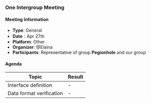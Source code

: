 ### One Intergroup Meeting

#### Meeting Information
- **Type**: General
- **Date**：Apr 27th
- **Platform**: Other
- **Organizer**: @Elaina
- **Participants**: Representative of group **Pegionhole** and our group

#### Agenda
|Topic|Result|
|-|-|
|Interface definition|-|
|Data format verification|-|
